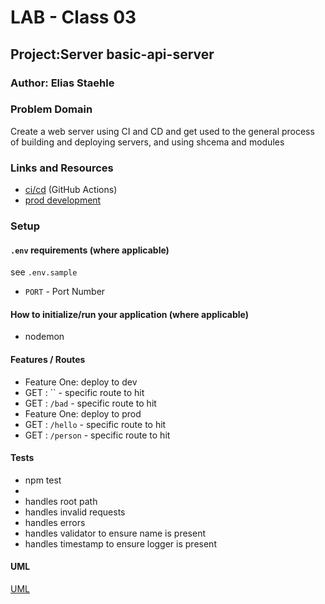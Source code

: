 # LAB - Class 03

## Project:Server basic-api-server

### Author: Elias Staehle

### Problem Domain

Create a web server using CI and CD and get used to the general process of building and deploying servers, and using shcema and modules

### Links and Resources

- [ci/cd](https://github.com/EDStaehle/basic-express-server/actions) (GitHub Actions)
- [prod development](https://basic-express-server-prod-rcp4.onrender.com/)

### Setup

#### `.env` requirements (where applicable)

see `.env.sample`


- `PORT` - Port Number


#### How to initialize/run your application (where applicable)

- nodemon

#### Features / Routes

- Feature One: deploy to dev
- GET : `` - specific route to hit
- GET : `/bad` -  specific route to hit
- Feature One: deploy to prod
- GET : `/hello` - specific route to hit
- GET : `/person` - specific route to hit

#### Tests

- npm test
-
- handles root path
- handles invalid requests
- handles errors
- handles validator to ensure name is present
- handles timestamp to ensure logger is present

#### UML

[UML](./src/assets/class-02-uml.png)
